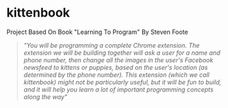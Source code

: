 # kittenbook
Project Based On Book "Learning To Program" By Steven Foote

> *"You will be programming a complete Chrome extension. The extension we will be building together will ask a user for a name and phone number, then change all the images in the user's Facebook newsfeed to kittens or puppies, based on the user's location (as determined by the phone number). This extension (which we call kittenbook) might not be particularly useful, but it will be fun to build, and it will help you learn a lot of important programming concepts along the way"*
